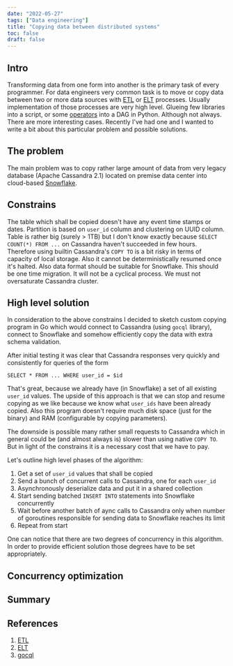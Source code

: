 ```yaml
---
date: "2022-05-27"
tags: ["Data engineering"]
title: "Copying data between distributed systems"
toc: false
draft: false
---
```


## Intro

Transforming data from one form into another is the primary task of every
programmer. For data engineers very common task is to move or copy data
between two or more data sources with
[ETL](https://en.wikipedia.org/wiki/Extract,_transform,_load) or
[ELT](https://en.wikipedia.org/wiki/Extract,_load,_transform) processes.
Usually implementation of those processes are very high level. Glueing few
libraries into a script, or some
[operators](https://airflow.apache.org/docs/apache-airflow/stable/concepts/operators.html)
into a DAG in Python. Although not always. There are more interesting cases.
Recently I've had one and I wanted to write a bit about this particular
problem and possible solutions.


## The problem

The main problem was to copy rather large amount of data from very legacy
database (Apache Cassandra 2.1) located on premise data center into
cloud-based [Snowflake](https://www.snowflake.com).

## Constrains

The table which shall be copied doesn't have any event time stamps or dates.
Partition is based on `user_id` column and clustering on UUID column. Table is
rather big (surely > 1TB) but I don't know exactly because `SELECT COUNT(*)
FROM ...` on Cassandra haven't succeeded in few hours. Therefore using builtin
Cassandra's `COPY TO` is a bit risky in terms of capacity of local storage. Also
it cannot be deterministically resumed once it's halted. Also data format
should be suitable for Snowflake. This should be one time migration. It will
not be a cyclical process. We must not oversaturate Cassandra cluster.


## High level solution

In consideration to the above constrains I decided to sketch custom copying
program in Go which would connect to Cassandra (using `gocql` library), connect
to Snowflake and somehow efficiently copy the data with extra schema
validation.

After initial testing it was clear that Cassandra responses very quickly and
consistently for queries of the form

``` SELECT * FROM ... WHERE user_id = $id ```


That's great, because we already have (in Snowflake) a set of all existing
`user_id` values. The upside of this approach is that we can stop and resume
copying as we like because we know what `user_ids` have been already copied.
Also this program doesn't require much disk space (just for the binary) and RAM
(configurable by copying parameters).

The downside is possible many rather small requests to Cassandra which in
general could be (and almost always is) slower than using native `COPY TO`. But
in light of the constrains it is a necessary cost that we have to pay.

Let's outline high level phases of the algorithm:

1. Get a set of `user_id` values that shall be copied
1. Send a bunch of concurrent calls to Cassandra, one for each `user_id`
1. Asynchronously deserialize data and put it in a shared collection
1. Start sending batched `INSERT INTO` statements into Snowflake concurrently
1. Wait before another batch of aync calls to Cassandra only when number of
   goroutines responsible for sending data to Snowflake reaches its limit
1. Repeat from start

One can notice that there are two degrees of concurrency in this algorithm. In
order to provide efficient solution those degrees have to be set appropriately.


## Concurrency optimization

## Summary


## References

1. [ETL](https://en.wikipedia.org/wiki/Extract,_transform,_load)
1. [ELT](https://en.wikipedia.org/wiki/Extract,_load,_transform)
1. [gocql](https://github.com/gocql/gocql)
